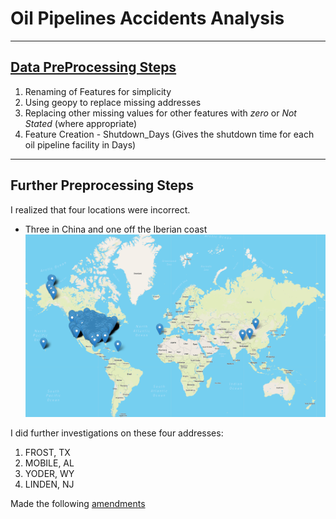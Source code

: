 # Oil Pipelines Accidents Analysis
------------------------------
## [Data PreProcessing Steps](https://github.com/GR8505/Oil_Pipelines/blob/main/pipeline_analysis.ipynb)

1) Renaming of Features for simplicity
2) Using geopy to replace missing addresses
3) Replacing other missing values for other features with _zero_ or _Not Stated_ (where appropriate)
4) Feature Creation - Shutdown_Days (Gives the shutdown time for each oil pipeline facility in Days)

--------------------------------
## Further Preprocessing Steps

I realized that four locations were incorrect.
- Three in China and one off the Iberian coast
![](https://github.com/GR8505/Oil_Pipelines/blob/main/Images/Image1.png)

I did further investigations on these four addresses:
1) FROST, TX
2) MOBILE, AL
3) YODER, WY
4) LINDEN, NJ

Made the following [amendments]()

![]()
